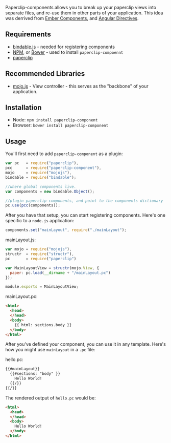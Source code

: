 Paperclip-components allows you to break up your paperclip views into separate files, and re-use them in other parts 
of your application. This idea was derrived from [Ember Components](http://emberjs.com/api/classes/Ember.Component.html),
and [Angular Directives](http://docs.angularjs.org/guide/directive).

## Requirements

- [bindable.js](https://github.com/classdojo/bindable.js) - needed for registering components
- [NPM](http://nodejs.org), or [Bower](http://bower.io) - used to install `paperclip-compoennt`
- [paperclip](https://github.com/classdojo/paperclip.js)


## Recommended Libraries

- [mojo.js](http://github.com/classdojo/mojo.js) - View controller - this serves as the "backbone" of your application.


## Installation

- Node: `npm install paperclip-component`
- Browser: `bower install paperclip-component`

## Usage

You'll first need to add `paperclip-component` as a plugin:

```javascript
var pc   = require("paperclip"),
pcc      = require("paperclip-component"),
mojo     = require("mojojs"),
bindable = require("bindable");

//where global components live.
var components = new bindable.Object();

//plugin paperclip-components, and point to the components dictionary
pc.use(pcc(components));
```

After you have that setup, you can start registering components. Here's one specific to a `node.js` application:

```javascript
components.set("mainLayout", require("./mainLayout");
```

mainLayout.js:

```javascript
var mojo = require("mojojs"),
structr  = require("structr"),
pc       = require("paperclip")

var MainLayoutView = structr(mojo.View, {
  paper: pc.load(__dirname + "/mainLayout.pc")
});

module.exports = MainLayoutView;
```

mainLayout.pc:

```html
<html>
  <head>
  </head>
  <body>
    {{ html: sections.body }}
  </body>
</html>
```

After you've defined your component, you can use it in any template. Here's how you might use `mainLayout` in a `.pc` file:

hello.pc:

```html
{{#mainLayout}}
  {{#sections: "body" }}
    Hello World!
  {{/}}
{{/}}
```

The rendered output of `hello.pc` would be:

```html
<html>
  <head>
  </head>
  <body>
    Hello World!
  </body>
</html>
```






